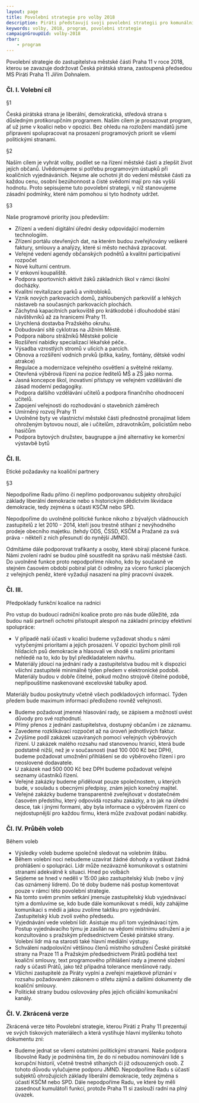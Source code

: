 ```yaml
---
layout: page
title: Povolební strategie pro volby 2018
description: Piráti představují svoji povolební strategii pro komunální volby 2018 v Pardubicích. Dopředu se dozvíte, jak se zachováme po volbách a nemusíte volit zajíce v pytli.
keywords: volby, 2018, program, povolebni strategie
campaignGroupUid: volby-2018
rbar:
    - program
---
```



Povolební strategie do zastupitelstva městské části Praha 11 v roce 2018, kterou se zavazuje dodržovat  Česká pirátská strana,  zastoupená předsedou MS Piráti Praha 11 Jiřím Dohnalem.

### Čl. I. Volební cíl

§1

Česká pirátská strana je liberální, demokratická, středová strana s důsledným protikorupčním programem. Naším cílem je prosazovat program, ať už jsme v koalici nebo v opozici. Bez ohledu na rozložení mandátů jsme připraveni spolupracovat na prosazení programových priorit se všemi politickými stranami.

§2

Naším cílem je vyhrát volby, podílet se na řízení městské části a zlepšit život jejích občanů. Uvědomujeme si potřebu programovým ústupků při koaličních vyjednáváních. Nejsme ale ochotni jít do vedení městské části za každou cenu, osobní bezúhonnost a čisté svědomí mají pro nás vyšší hodnotu. Proto sepisujeme tuto povolební strategii, v níž stanovujeme zásadní podmínky, které nám pomohou si tyto hodnoty udržet.

§3

Naše programové priority jsou především:

- Zřízení a vedení digitální úřední desky odpovídající moderním technologiím.
- Zřízení portálu otevřených dat, na kterém budou zveřejňovány veškeré faktury, smlouvy a analýzy, které si město nechává zpracovat.
- Veřejné vedení agendy občanských podnětů a kvalitní participativní rozpočet
- Nové kulturní centrum.
- V enkovní koupaliště.
- Podpora sportovních aktivit žáků základních škol v rámci školní docházky.
- Kvalitní revitalizace parků a vnitrobloků.
- Vznik nových parkovacích domů, zahloubených parkovišť a lehkých nástaveb na současných parkovacích plochách.
- Záchytná kapacitních parkoviště pro krátkodobé i dlouhodobé stání návštěvníků až za hranicemi Prahy 11.
- Urychlená dostavba Pražského okruhu.
- Dobudování sítě cyklotras na Jižním Městě.
- Podpora náboru strážníků Městské policie
- Rozšíření nabídky specializací lékařské péče..
- Výsadba vzrostlých stromů v ulicích a parcích.
- Obnova a rozšíření vodních prvků (pítka, kašny, fontány, dětské vodní atrakce)
- Regulace a modernizace veřejného osvětlení a světelné reklamy.
- Otevřená výběrová řízení na pozice ředitelů MŠ a ZŠ jako norma.
- Jasná koncepce škol, inovativní přístupy ve veřejném vzdělávání dle zásad moderní pedagogiky.
- Podpora dalšího vzdělávání učitelů a podpora finančního ohodnocení učitelů.
- Zapojení veřejnosti do rozhodování o stavebních záměrech
- Umírněný rozvoj Prahy 11
- Uvolněné byty ve vlastnictví městské části přednostně pronajímat lidem ohroženým bytovou nouzí, ale i učitelům, zdravotníkům, policistům nebo hasičům
- Podpora bytových družstev, baugruppe a jiné alternativy ke komerční výstavbě bytů

### Čl. II.

Etické požadavky na koaliční partnery

§3

Nepodpoříme Radu  přímo či nepřímo podporovanou subjekty ohrožující základy liberální demokracie nebo s historickým dědictvím likvidace demokracie, tedy zejména s účastí KSČM nebo SPD.

Nepodpoříme do  uvolněné politické funkce nikoho z bývalých vládnoucích zastupitelů z let 2010 - 2014, kteří jsou trestně stíhaní z  nevýhodného prodeje obecního majetku. (tehdy ODS, ČSSD, KSČM a Pražané za svá práva - někteří z nich přesunutí do nynější JMND).

Odmítáme dále podporovat trafikanty a osoby, které sbírají placené funkce. Námi zvolení radní se budou plně soustředit na správu naší městské části. Do uvolněné funkce proto nepodpoříme nikoho, kdo by současně ve stejném časovém období pobíral plat či odměny za vícero funkcí placených z veřejných peněz, které vyžadují nasazení na plný pracovní úvazek.

### Čl. III.

Předpoklady funkční koalice na radnici

Pro vstup do budoucí radniční koalice proto pro nás bude důležité, zda budou naši partneři ochotni přistoupit alespoň na základní principy efektivní spolupráce:

- V případě naší účasti v koalici budeme vyžadovat shodu s námi vytyčenými prioritami a jejich prosazení. V opozici bychom plnili roli hlídacích psů demokracie a hlasovali ve shodě s našimi prioritami nehledě na to, kdo by byl předkladatelem návrhu.
- Materiály jdoucí na jednání rady a zastupitelstva budou mít k dispozici všichni zastupitelé minimálně týden předem v elektronické podobě. Materiály budou v dobře čitelné, pokud možno strojově čitelné podobě, nepřipouštíme naskenované excelovské tabulky apod.
 
Materiály budou poskytnuty včetně všech podkladových informací. Týden předem bude maximum informací předloženo rovněž veřejnosti.

- Budeme požadovat jmenné hlasování rady, se zápisem a možností uvést důvody pro své rozhodnutí.
- Přímý přenos z jednání zastupitelstva, dostupný občanům i ze záznamu.
- Zavedeme rozklikávací rozpočet až na úroveň jednotlivých faktur.
- Zvýšíme podíl zakázek uzavíraných pomocí veřejných výběrových řízení. U zakázek malého rozsahu nad stanovenou hranici, která bude podstatně nižší, než je v současnosti (nad 100 000 Kč bez DPH), budeme požadovat umožnění přihlášení se do výběrového řízení i pro neoslovené dodavatele.
- U zakázek nad 500 000 Kč bez DPH budeme požadovat veřejné seznamy účastníků řízení.
- Veřejné zakázky budeme přidělovat pouze společnostem, u kterých bude, v souladu s obecnými předpisy, znám jejich konečný majitel.
- Veřejné zakázky budeme transparentně zveřejňovat v dostatečném časovém předstihu, který odpovídá rozsahu zakázky, a to jak na úřední desce, tak i jinými formami, aby byla informace o výběrovém řízení co nejdostupnější pro každou firmu, která může zvažovat podání nabídky.

### Čl. IV. Průběh voleb

Během voleb

- Výsledky voleb budeme společně sledovat na volebním štábu.
- Během volební noci nebudeme uzavírat žádné dohody a vydávat žádná prohlášení o spolupráci. Lídr může nezávazně komunikovat s ostatními stranami adekvátně k situaci. Hned po volbách
- Sejdeme se hned v neděli v 15:00 jako zastupitelský klub (nebo v jiný čas oznámený lídrem). Do té doby budeme náš postup komentovat pouze v rámci této povolební strategie.
- Na tomto svém prvním setkání jmenuje zastupitelský klub vyjednávací tým a domluvíme se, kdo bude dále komunikovat s médii, kdy zahájíme komunikaci s médii a jakou zvolíme taktiku pro vyjednávání. Zastupitelský klub zvolí svého předsedu.
- Vyjednávání vede volební lídr. Asistuje mu při tom vyjednávací tým. Postup vyjednávacího týmu je zasílán na vědomí místnímu sdružení a je konzultováno s pražským předsednictvem České pirátské strany. Volební lídr má na starosti také hlavní mediální výstupy.
- Schválení nadpoloviční většinou členů místního sdružení České pirátské strany na Praze 11 a Pražským předsednictvem Pirátů podléhá text koaliční smlouvy, text programového přihlášení rady a jmenné složení rady s účastí Prátů, jako též případná tolerance menšinové rady.
- Všichni zastupitelé za Piráty vyplní a zveřejní majetkové přiznání v rozsahu požadovaném zákonem o střetu zájmů a dalšími dokumenty dle koaliční smlouvy.
- Politické strany budou oslovovány přes jejich oficiální komunikační kanály.

### Čl. V. Zkrácená verze

Zkrácená verze této Povolební strategie, kterou Piráti z Prahy 11 prezentují ve svých tiskových materiálech a která vystihuje hlavní myšlenku tohoto dokumentu zní:

- Budeme jednat se všemi ostatními politickými stranami. Naše podpora libovolné Rady je podmíněna tím, že do ní nebudou nominováni lidé s korupční historií, včetně trestně stíhaných či již odsouzených osob. Z tohoto důvodu vylučujeme podporu JMND. Nepodpoříme Radu s účastí subjektů ohrožujících základy liberální demokracie, tedy zejména s účastí KSČM nebo SPD. Dále nepodpoříme Radu, ve které by měli zasednout kumulátoři funkcí, protože Praha 11 si zaslouží radní na plný úvazek.
